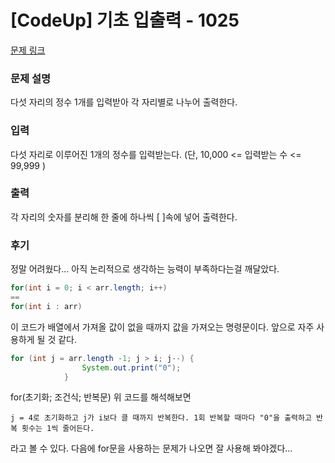 # [CodeUp] 기초 입출력 - 1025 

[문제 링크](https://www.acmicpc.net/problem/10869) 

### 문제 설명

<p>다섯 자리의 정수 1개를 입력받아 각 자리별로 나누어 출력한다.
</p>

### 입력 

 <p>다섯 자리로 이루어진 1개의 정수를 입력받는다.
(단, 10,000 <= 입력받는 수 <= 99,999 )</p>

### 출력 

 <p>각 자리의 숫자를 분리해 한 줄에 하나씩 [ ]속에 넣어 출력한다.
</p>

### 후기
정말 어려웠다... 아직 논리적으로 생각하는 능력이 부족하다는걸 깨달았다.

```java
for(int i = 0; i < arr.length; i++) 
== 
for(int i : arr)
```
이 코드가 배열에서 가져올 값이 없을 때까지 값을 가져오는 명령문이다. 앞으로 자주 사용하게 될 것 같다. 

```java
for (int j = arr.length -1; j > i; j--) {
                System.out.print("0");
            }
```
for(초기화; 조건식; 반복문)
위 코드를 해석해보면
```
j = 4로 초기화하고 j가 i보다 클 때까지 반복한다. 1회 반복할 때마다 "0"을 출력하고 반복 횟수는 1씩 줄어든다.
```
라고 볼 수 있다. 
다음에 for문을 사용하는 문제가 나오면 잘 사용해 봐야겠다...

